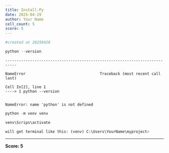 ```yaml
---
title: Install-Py
date: 2025-04-29
author: Your Name
cell_count: 5
score: 5
---
```


```python
#created at 20250428
```


```python
python --version
```


    ---------------------------------------------------------------------------

    NameError                                 Traceback (most recent call last)

    Cell In[2], line 1
    ----> 1 python --version


    NameError: name 'python' is not defined



```python
python -m venv venv
```


```python
venv\Scrips\activate
```


```python
will get terminal like this: (venv) C:\Users\YourName\myproject>

```


---
**Score: 5**